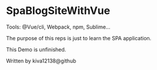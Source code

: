 # SpaBlogSiteWithVue

Tools: @Vue/cli, Webpack, npm, Sublime...

The purpose of this reps is just to learn the SPA application.

This Demo is unfinished.

Written by kiva12138@github

